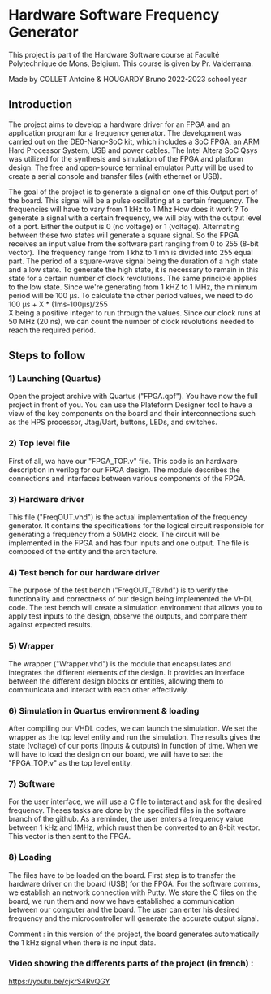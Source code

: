 # Hardware Software Frequency Generator

This project is part of the Hardware Software course at Faculté Polytechnique de Mons, Belgium.
This course is given by Pr. Valderrama.

Made by COLLET Antoine & HOUGARDY Bruno
2022-2023 school year

## Introduction
The project aims to develop a hardware driver for an FPGA and an application program for a frequency generator. The development was carried out on the DE0-Nano-SoC kit, which includes a SoC FPGA, an ARM Hard Processor System, USB and power cables. The Intel Altera SoC Qsys was utilized for the synthesis and simulation of the FPGA and platform design.
The free and open-source terminal emulator Putty will be used to create a serial console and transfer files (with ethernet or USB).

The goal of the project is to generate a signal on one of this Output port of the board. This signal will be a pulse oscillating at a certain frequency. The frequencies will have to vary from 1 kHz to 1 Mhz
How does it work ?
To generate a signal with a certain frequency, we will play with the output level of a port. Either the output is 0 (no voltage) or 1 (voltage). Alternating between these two states will generate a square signal. 
So the FPGA receives an input value from the software part ranging from 0 to 255 (8-bit vector). The frequency range from 1 khz to 1 mh is divided into 255 equal part. The period of a square-wave signal being the duration of a high state and a low state. To generate the high state, it is necessary to remain in this state for a certain number of clock revolutions. The same principle applies to the low state.
Since we're generating from 1 kHZ to 1 MHz, the minimum period will be 100 µs. 
To calculate the other period values, we need to do 100 µs + X * (1ms-100µs)/255  
X being a positive integer to run through the values. 
Since our clock runs at 50 MHz (20 ns), we can count the number of clock revolutions needed to reach the required period. 



## Steps to follow 
### 1) Launching (Quartus)
Open the project archive with Quartus ("FPGA.qpf"). You have now the full project in front of you. 
You can use the Plateform Designer tool to have a view of the key components on the board and their interconnections such as the HPS processor, Jtag/Uart, buttons, LEDs, and switches.
### 2) Top level file 
First of all, wa have our "FPGA_TOP.v" file. This code is an hardware description in verilog for our FPGA design. 
The module describes the connections and interfaces between various components of the FPGA.
### 3) Hardware driver 
This file ("FreqOUT.vhd") is the actual implementation of the frequency generator.
It contains the specifications for the logical circuit responsible for generating a frequency from a 50MHz clock. The circuit will be implemented in the FPGA and has four inputs and one output. The file is composed of the entity and the architecture. 
### 4) Test bench for our hardware driver
The purpose of the test bench ("FreqOUT_TBvhd") is to verify the functionality and correctness of our design being implemented the VHDL code. The test bench will create a simulation environment that allows you to apply test inputs to the design, observe the outputs, and compare them against expected results.
### 5) Wrapper 
The wrapper ("Wrapper.vhd") is the module that encapsulates and integrates the different elements of the design. It provides an interface between the different design blocks or entities, allowing them to communicata and interact with each other effectively.
### 6) Simulation in Quartus environment & loading
After compiling our VHDL codes, we can launch the simulation. We set the wrapper as the top level entity and run the simulation. 
The results gives the state (voltage) of our ports (inputs & outputs) in function of time. 
When we will have to load the design on our board, we will have to set the "FPGA_TOP.v" as the top level entity.
### 7) Software
For the user interface, we will use a C file to interact and ask for the desired frequency. Theses tasks are done by the specified files in the software branch of the github. As a reminder, the user enters a frequency value between 1 kHz and 1MHz, which must then be converted to an 8-bit vector. This vector is then sent to the FPGA. 
### 8) Loading 
The files have to be loaded on the board. First step is to transfer the hardware driver on the board (USB) for the FPGA.
For the software comms, we establish an network connection with Putty. We store the C files on the board, we run them and now we have established a communication between our computer and the board. The user can enter his desired frequency and the microcontroller will generate the accurate output signal. 

Comment : in this version of the project, the board generates automatically the 1 kHz signal when there is no input data. 


### Video showing the differents parts of the project (in french) : 
https://youtu.be/cjkrS4RvQGY



